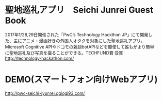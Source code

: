 # 聖地巡礼アプリ　Seichi Junrei Guest Book
2017年1/28,29日開催された「PwC’s Technology Hackthon JP」にて開発した、主にアニメ・漫画好きの外国人オタクを対象にした聖地巡礼アプリ。Microsoft Cognitive APIやドコモの雑談botAPIなどを駆使して誰もがより簡単に聖地巡礼及び写真を撮ることができる。TECHFUND賞 受賞<br>
http://technology-hackathon.com/

# DEMO(スマートフォン向けWebアプリ)
http://pwc-seichi-jyunrei.ogiogi93.com/
